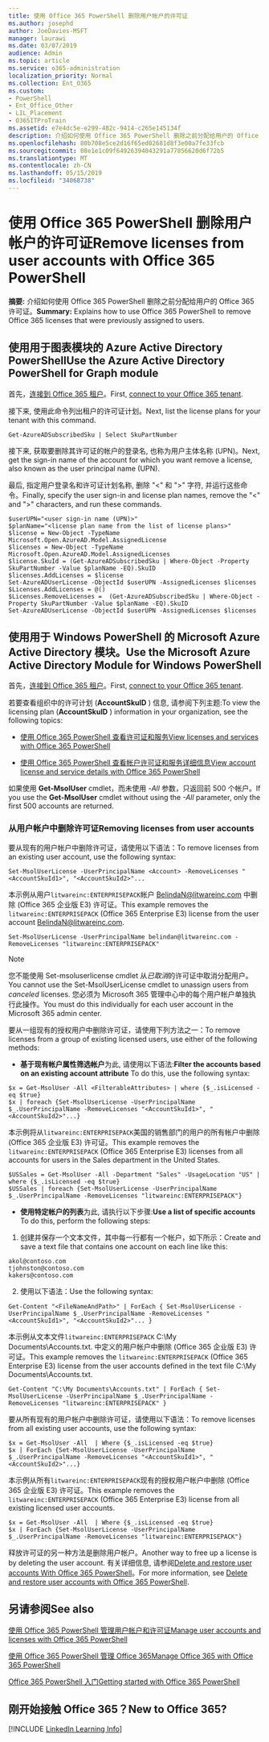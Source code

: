 ```yaml
---
title: 使用 Office 365 PowerShell 删除用户帐户的许可证
ms.author: josephd
author: JoeDavies-MSFT
manager: laurawi
ms.date: 03/07/2019
audience: Admin
ms.topic: article
ms.service: o365-administration
localization_priority: Normal
ms.collection: Ent_O365
ms.custom:
- PowerShell
- Ent_Office_Other
- LIL_Placement
- O365ITProTrain
ms.assetid: e7e4dc5e-e299-482c-9414-c265e145134f
description: 介绍如何使用 Office 365 PowerShell 删除之前分配给用户的 Office 365 许可证。
ms.openlocfilehash: 80b708e5ce2d16f65ed02681d8f3e00a7fe33fcb
ms.sourcegitcommit: 08e1e1c09f64926394043291a77856620d6f72b5
ms.translationtype: MT
ms.contentlocale: zh-CN
ms.lasthandoff: 05/15/2019
ms.locfileid: "34068738"
---
```

# <a name="remove-licenses-from-user-accounts-with-office-365-powershell"></a><span data-ttu-id="e71dc-103">使用 Office 365 PowerShell 删除用户帐户的许可证</span><span class="sxs-lookup"><span data-stu-id="e71dc-103">Remove licenses from user accounts with Office 365 PowerShell</span></span>

<span data-ttu-id="e71dc-104">**摘要:** 介绍如何使用 Office 365 PowerShell 删除之前分配给用户的 Office 365 许可证。</span><span class="sxs-lookup"><span data-stu-id="e71dc-104">**Summary:** Explains how to use Office 365 PowerShell to remove Office 365 licenses that were previously assigned to users.</span></span>

## <a name="use-the-azure-active-directory-powershell-for-graph-module"></a><span data-ttu-id="e71dc-105">使用用于图表模块的 Azure Active Directory PowerShell</span><span class="sxs-lookup"><span data-stu-id="e71dc-105">Use the Azure Active Directory PowerShell for Graph module</span></span>

<span data-ttu-id="e71dc-106">首先，[连接到 Office 365 租户](connect-to-office-365-powershell.md#connect-with-the-azure-active-directory-powershell-for-graph-module)。</span><span class="sxs-lookup"><span data-stu-id="e71dc-106">First, [connect to your Office 365 tenant](connect-to-office-365-powershell.md#connect-with-the-azure-active-directory-powershell-for-graph-module).</span></span>
  

<span data-ttu-id="e71dc-107">接下来, 使用此命令列出租户的许可证计划。</span><span class="sxs-lookup"><span data-stu-id="e71dc-107">Next, list the license plans for your tenant with this command.</span></span>

```
Get-AzureADSubscribedSku | Select SkuPartNumber
```

<span data-ttu-id="e71dc-108">接下来, 获取要删除其许可证的帐户的登录名, 也称为用户主体名称 (UPN)。</span><span class="sxs-lookup"><span data-stu-id="e71dc-108">Next, get the sign-in name of the account for which you want remove a license, also known as the user principal name (UPN).</span></span>

<span data-ttu-id="e71dc-109">最后, 指定用户登录名和许可证计划名称, 删除 "<" 和 ">" 字符, 并运行这些命令。</span><span class="sxs-lookup"><span data-stu-id="e71dc-109">Finally, specify the user sign-in and license plan names, remove the "<" and ">" characters, and run these commands.</span></span>

```
$userUPN="<user sign-in name (UPN)>"
$planName="<license plan name from the list of license plans>"
$license = New-Object -TypeName Microsoft.Open.AzureAD.Model.AssignedLicense
$licenses = New-Object -TypeName Microsoft.Open.AzureAD.Model.AssignedLicenses
$license.SkuId = (Get-AzureADSubscribedSku | Where-Object -Property SkuPartNumber -Value $planName -EQ).SkuID
$licenses.AddLicenses = $license
Set-AzureADUserLicense -ObjectId $userUPN -AssignedLicenses $licenses
$Licenses.AddLicenses = @()
$Licenses.RemoveLicenses =  (Get-AzureADSubscribedSku | Where-Object -Property SkuPartNumber -Value $planName -EQ).SkuID
Set-AzureADUserLicense -ObjectId $userUPN -AssignedLicenses $licenses
```

## <a name="use-the-microsoft-azure-active-directory-module-for-windows-powershell"></a><span data-ttu-id="e71dc-110">使用用于 Windows PowerShell 的 Microsoft Azure Active Directory 模块。</span><span class="sxs-lookup"><span data-stu-id="e71dc-110">Use the Microsoft Azure Active Directory Module for Windows PowerShell</span></span>

<span data-ttu-id="e71dc-111">首先，[连接到 Office 365 租户](connect-to-office-365-powershell.md#connect-with-the-microsoft-azure-active-directory-module-for-windows-powershell)。</span><span class="sxs-lookup"><span data-stu-id="e71dc-111">First, [connect to your Office 365 tenant](connect-to-office-365-powershell.md#connect-with-the-microsoft-azure-active-directory-module-for-windows-powershell).</span></span>

   
<span data-ttu-id="e71dc-112">若要查看组织中的许可计划 (**AccountSkuID** ) 信息, 请参阅下列主题:</span><span class="sxs-lookup"><span data-stu-id="e71dc-112">To view the licensing plan (**AccountSkuID** ) information in your organization, see the following topics:</span></span>
    
  - [<span data-ttu-id="e71dc-113">使用 Office 365 PowerShell 查看许可证和服务</span><span class="sxs-lookup"><span data-stu-id="e71dc-113">View licenses and services with Office 365 PowerShell</span></span>](view-licenses-and-services-with-office-365-powershell.md)
    
  - [<span data-ttu-id="e71dc-114">使用 Office 365 PowerShell 查看帐户许可证和服务详细信息</span><span class="sxs-lookup"><span data-stu-id="e71dc-114">View account license and service details with Office 365 PowerShell</span></span>](view-account-license-and-service-details-with-office-365-powershell.md)
    
<span data-ttu-id="e71dc-115">如果使用 **Get-MsolUser** cmdlet，而未使用 _-All_ 参数，只返回前 500 个帐户。</span><span class="sxs-lookup"><span data-stu-id="e71dc-115">If you use the **Get-MsolUser** cmdlet without using the _-All_ parameter, only the first 500 accounts are returned.</span></span>
    
### <a name="removing-licenses-from-user-accounts"></a><span data-ttu-id="e71dc-116">从用户帐户中删除许可证</span><span class="sxs-lookup"><span data-stu-id="e71dc-116">Removing licenses from user accounts</span></span>

<span data-ttu-id="e71dc-117">要从现有的用户帐户中删除许可证，请使用以下语法：</span><span class="sxs-lookup"><span data-stu-id="e71dc-117">To remove licenses from an existing user account, use the following syntax:</span></span>
  
```
Set-MsolUserLicense -UserPrincipalName <Account> -RemoveLicenses "<AccountSkuId1>", "<AccountSkuId2>"...
```

<span data-ttu-id="e71dc-118">本示例从用户`litwareinc:ENTERPRISEPACK`帐户 BelindaN@litwareinc.com 中删除 (Office 365 企业版 E3) 许可证。</span><span class="sxs-lookup"><span data-stu-id="e71dc-118">This example removes the `litwareinc:ENTERPRISEPACK` (Office 365 Enterprise E3) license from the user account BelindaN@litwareinc.com.</span></span>
  
```
Set-MsolUserLicense -UserPrincipalName belindan@litwareinc.com -RemoveLicenses "litwareinc:ENTERPRISEPACK"
```

>[!Note]
><span data-ttu-id="e71dc-119">您不能使用 Set-msoluserlicense cmdlet 从*已取消*的许可证中取消分配用户。</span><span class="sxs-lookup"><span data-stu-id="e71dc-119">You cannot use the Set-MsolUserLicense cmdlet to unassign users from *canceled* licenses.</span></span> <span data-ttu-id="e71dc-120">您必须为 Microsoft 365 管理中心中的每个用户帐户单独执行此操作。</span><span class="sxs-lookup"><span data-stu-id="e71dc-120">You must do this individually for each user account in the Microsoft 365 admin center.</span></span>
>

<span data-ttu-id="e71dc-121">要从一组现有的授权用户中删除许可证，请使用下列方法之一：</span><span class="sxs-lookup"><span data-stu-id="e71dc-121">To remove licenses from a group of existing licensed users, use either of the following methods:</span></span>
  
- <span data-ttu-id="e71dc-122">**基于现有帐户属性筛选帐户**为此, 请使用以下语法:</span><span class="sxs-lookup"><span data-stu-id="e71dc-122">**Filter the accounts based on an existing account attribute** To do this, use the following syntax:</span></span>
    
```
$x = Get-MsolUser -All <FilterableAttributes> | where {$_.isLicensed -eq $true}
$x | foreach {Set-MsolUserLicense -UserPrincipalName $_.UserPrincipalName -RemoveLicenses "<AccountSkuId1>", "<AccountSkuId2>"...}
```

<span data-ttu-id="e71dc-123">本示例将从`litwareinc:ENTERPRISEPACK`美国的销售部门的用户的所有帐户中删除 (Office 365 企业版 E3) 许可证。</span><span class="sxs-lookup"><span data-stu-id="e71dc-123">This example removes the  `litwareinc:ENTERPRISEPACK` (Office 365 Enterprise E3) licenses from all accounts for users in the Sales department in the United States.</span></span>
    
```
$USSales = Get-MsolUser -All -Department "Sales" -UsageLocation "US" | where {$_.isLicensed -eq $true}
$USSales | foreach {Set-MsolUserLicense -UserPrincipalName $_.UserPrincipalName -RemoveLicenses "litwareinc:ENTERPRISEPACK"}
```

- <span data-ttu-id="e71dc-124">**使用特定帐户的列表**为此, 请执行以下步骤:</span><span class="sxs-lookup"><span data-stu-id="e71dc-124">**Use a list of specific accounts** To do this, perform the following steps:</span></span>
    
1. <span data-ttu-id="e71dc-125">创建并保存一个文本文件，其中每一行都有一个帐户，如下所示：</span><span class="sxs-lookup"><span data-stu-id="e71dc-125">Create and save a text file that contains one account on each line like this:</span></span>
    
  ```
akol@contoso.com
tjohnston@contoso.com
kakers@contoso.com
  ```

2. <span data-ttu-id="e71dc-126">使用以下语法：</span><span class="sxs-lookup"><span data-stu-id="e71dc-126">Use the following syntax:</span></span>
    
  ```
  Get-Content "<FileNameAndPath>" | ForEach { Set-MsolUserLicense -UserPrincipalName $_.UserPrincipalName -RemoveLicenses "<AccountSkuId1>", "<AccountSkuId2>"... }
  ```

<span data-ttu-id="e71dc-127">本示例从文本文件`litwareinc:ENTERPRISEPACK` C:\My Documents\Accounts.txt. 中定义的用户帐户中删除 (Office 365 企业版 E3) 许可证。</span><span class="sxs-lookup"><span data-stu-id="e71dc-127">This example removes the  `litwareinc:ENTERPRISEPACK` (Office 365 Enterprise E3) license from the user accounts defined in the text file C:\My Documents\Accounts.txt.</span></span>
    
  ```
  Get-Content "C:\My Documents\Accounts.txt" | ForEach { Set-MsolUserLicense -UserPrincipalName $_.UserPrincipalName -RemoveLicenses "litwareinc:ENTERPRISEPACK" }
  ```

<span data-ttu-id="e71dc-128">要从所有现有的用户帐户中删除许可证，请使用以下语法：</span><span class="sxs-lookup"><span data-stu-id="e71dc-128">To remove licenses from all existing user accounts, use the following syntax:</span></span>
  
```
$x = Get-MsolUser -All  | Where {$_.isLicensed -eq $true}
$x | ForEach {Set-MsolUserLicense -UserPrincipalName $_.UserPrincipalName -RemoveLicenses "<AccountSkuId1>", "<AccountSkuId2>"...}
```

<span data-ttu-id="e71dc-129">本示例从所有`litwareinc:ENTERPRISEPACK`现有的授权用户帐户中删除 (Office 365 企业版 E3) 许可证。</span><span class="sxs-lookup"><span data-stu-id="e71dc-129">This example removes the  `litwareinc:ENTERPRISEPACK` (Office 365 Enterprise E3) license from all existing licensed user accounts.</span></span>
  
```
$x = Get-MsolUser -All  | Where {$_.isLicensed -eq $true}
$x | ForEach {Set-MsolUserLicense -UserPrincipalName $_.UserPrincipalName -RemoveLicenses "litwareinc:ENTERPRISEPACK"}
```

<span data-ttu-id="e71dc-130">释放许可证的另一种方法是删除用户帐户。</span><span class="sxs-lookup"><span data-stu-id="e71dc-130">Another way to free up a license is by deleting the user account.</span></span> <span data-ttu-id="e71dc-131">有关详细信息, 请参阅[Delete and restore user accounts With Office 365 PowerShell](delete-and-restore-user-accounts-with-office-365-powershell.md)。</span><span class="sxs-lookup"><span data-stu-id="e71dc-131">For more information, see [Delete and restore user accounts with Office 365 PowerShell](delete-and-restore-user-accounts-with-office-365-powershell.md).</span></span>
  
## <a name="see-also"></a><span data-ttu-id="e71dc-132">另请参阅</span><span class="sxs-lookup"><span data-stu-id="e71dc-132">See also</span></span>

[<span data-ttu-id="e71dc-133">使用 Office 365 PowerShell 管理用户帐户和许可证</span><span class="sxs-lookup"><span data-stu-id="e71dc-133">Manage user accounts and licenses with Office 365 PowerShell</span></span>](manage-user-accounts-and-licenses-with-office-365-powershell.md)
  
[<span data-ttu-id="e71dc-134">使用 Office 365 PowerShell 管理 Office 365</span><span class="sxs-lookup"><span data-stu-id="e71dc-134">Manage Office 365 with Office 365 PowerShell</span></span>](manage-office-365-with-office-365-powershell.md)
  
[<span data-ttu-id="e71dc-135">Office 365 PowerShell 入门</span><span class="sxs-lookup"><span data-stu-id="e71dc-135">Getting started with Office 365 PowerShell</span></span>](getting-started-with-office-365-powershell.md)

    
## <a name="new-to-office-365"></a><span data-ttu-id="e71dc-136">刚开始接触 Office 365？</span><span class="sxs-lookup"><span data-stu-id="e71dc-136">New to Office 365?</span></span>

[!INCLUDE [LinkedIn Learning Info](../common/office/linkedin-learning-info.md)]
   

